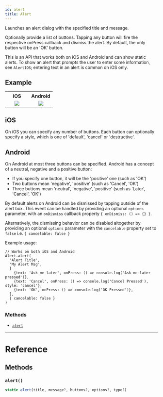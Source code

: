 ```yaml
---
id: alert
title: Alert
---
```


Launches an alert dialog with the specified title and message.

Optionally provide a list of buttons. Tapping any button will fire the respective onPress callback and dismiss the alert. By default, the only button will be an 'OK' button.

This is an API that works both on iOS and Android and can show static alerts. To show an alert that prompts the user to enter some information, see `AlertIOS`; entering text in an alert is common on iOS only.

## Example

<table>
  <tr>
    <th style="width: 50%;">iOS</th>
    <th style="width: 50%;">Android</th>
  </tr>
  <tr>
    <td style="width: 50%;">
      <center><img src="/react-native/docs/assets/Alert/exampleios.gif"></img></center>
    </td>
    <td style="width: 50%;">
      <center><img src="/react-native/docs/assets/Alert/exampleandroid.gif"></img></center>
    </td>
  </tr>
</table>

## iOS

On iOS you can specify any number of buttons. Each button can optionally specify a style, which is one of 'default', 'cancel' or 'destructive'.

## Android

On Android at most three buttons can be specified. Android has a concept of a neutral, negative and a positive button:

* If you specify one button, it will be the 'positive' one (such as 'OK')
* Two buttons mean 'negative', 'positive' (such as 'Cancel', 'OK')
* Three buttons mean 'neutral', 'negative', 'positive' (such as 'Later', 'Cancel', 'OK')

By default alerts on Android can be dismissed by tapping outside of the alert box. This event can be handled by providing an optional `options` parameter, with an `onDismiss` callback property `{ onDismiss: () => {} }`.

Alternatively, the dismissing behavior can be disabled altogether by providing an optional `options` parameter with the `cancelable` property set to `false` i.e. `{ cancelable: false }`

Example usage:

```
// Works on both iOS and Android
Alert.alert(
  'Alert Title',
  'My Alert Msg',
  [
    {text: 'Ask me later', onPress: () => console.log('Ask me later pressed')},
    {text: 'Cancel', onPress: () => console.log('Cancel Pressed'), style: 'cancel'},
    {text: 'OK', onPress: () => console.log('OK Pressed')},
  ],
  { cancelable: false }
)
```

### Methods

* [`alert`](alert.md#alert)

---

# Reference

## Methods

### `alert()`

```javascript
static alert(title, message?, buttons?, options?, type?)
```
